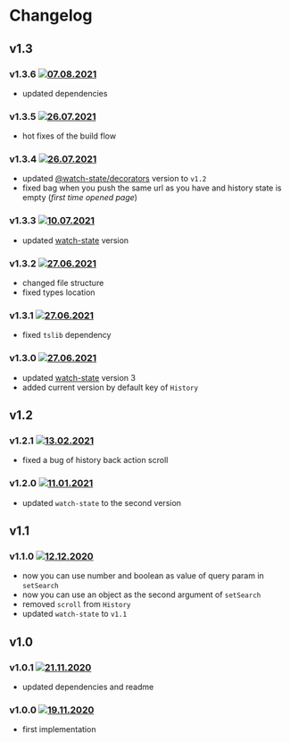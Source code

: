 # Changelog

## v1.3
### v1.3.6 [![07.08.2021](https://img.shields.io/date/1628366228)](https://github.com/d8corp/watch-state-history-api/tree/v1.3.6)
- updated dependencies

### v1.3.5 [![26.07.2021](https://img.shields.io/date/1627328144)](https://github.com/d8corp/watch-state-history-api/tree/v1.3.5)
- hot fixes of the build flow

### v1.3.4 [![26.07.2021](https://img.shields.io/date/1627327647)](https://github.com/d8corp/watch-state-history-api/tree/v1.3.4)
- updated [@watch-state/decorators](https://github.com/d8corp/watch-state-decorators/tree/v1.2.0) version to `v1.2`
- fixed bag when you push the same url as you have and history state is empty (*first time opened page*)

### v1.3.3 [![10.07.2021](https://img.shields.io/date/1625947964)](https://github.com/d8corp/watch-state-history-api/tree/v1.3.3)
- updated [watch-state](https://github.com/d8corp/watch-state/releases/tag/v3.3.3) version

### v1.3.2 [![27.06.2021](https://img.shields.io/date/1624823403)](https://github.com/d8corp/watch-state-history-api/tree/v1.3.2)
- changed file structure
- fixed types location

### v1.3.1 [![27.06.2021](https://img.shields.io/date/1624786974)](https://github.com/d8corp/watch-state-history-api/tree/v1.3.1)
- fixed `tslib` dependency

### v1.3.0 [![27.06.2021](https://img.shields.io/date/1624785965)](https://github.com/d8corp/watch-state-history-api/tree/v1.3.0)
- updated [watch-state](https://www.npmjs.com/package/watch-state) version 3
- added current version by default key of `History`

## v1.2
### v1.2.1 [![13.02.2021](https://img.shields.io/date/1613234105)](https://github.com/d8corp/watch-state-history-api/tree/v1.2.1)
- fixed a bug of history back action scroll

### v1.2.0 [![11.01.2021](https://img.shields.io/date/1610394742)](https://github.com/d8corp/watch-state-history-api/tree/v1.2.0)
- updated `watch-state` to the second version

## v1.1
### v1.1.0 [![12.12.2020](https://img.shields.io/date/1607798652)](https://github.com/d8corp/watch-state-history-api/tree/v1.1.0)
- now you can use number and boolean as value of query param in `setSearch`
- now you can use an object as the second argument of `setSearch`
- removed `scroll` from `History`
- updated `watch-state` to `v1.1`

## v1.0
### v1.0.1 [![21.11.2020](https://img.shields.io/date/1605959328)](https://github.com/d8corp/watch-state-history-api/tree/v1.0.1)
- updated dependencies and readme

### v1.0.0 [![19.11.2020](https://img.shields.io/date/1605817710)](https://github.com/d8corp/watch-state-history-api/tree/v1.0.0)
- first implementation
